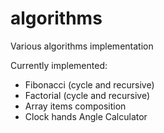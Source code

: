 # algorithms
Various algorithms implementation

Currently implemented:
- Fibonacci (cycle and recursive)
- Factorial (cycle and recursive)
- Array items composition
- Clock hands Angle Calculator
